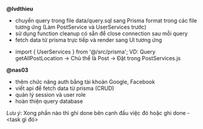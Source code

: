 **@lvdthieu**
- chuyển query trong file data/query.sql sang Prisma format trong các file tương ứng (Làm PostService và UserServices trước) 
- sử dụng function cleanup có sẵn để close connection sau mỗi query
- fetch data từ prisma trực tiếp và render sang UI tương ứng
 + import { UserServices } from '@/src/prisma';
VD: Query getAllPostLocation -> Chủ thể là Post -> Đặt trong PostServices.js

**@nas03** 
- thêm chức năng auth bằng tài khoản Google, Facebook
- viết api để fetch data từ prisma (CRUD)
- quản lý session và user role
- hoàn thiện query database

*Lưu ý*: Xong phần nào thì ghi done bên cạnh đầu việc đó hoặc ghi done - <task gì đó>